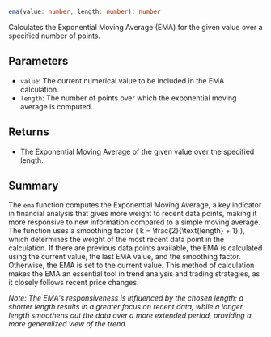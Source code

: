 ```ts
ema(value: number, length: number): number
```

Calculates the Exponential Moving Average (EMA) for the given value over a specified number of points.

## Parameters

- `value`: The current numerical value to be included in the EMA calculation.
- `length`: The number of points over which the exponential moving average is computed.

## Returns

- The Exponential Moving Average of the given value over the specified length.

## Summary

The `ema` function computes the Exponential Moving Average, a key indicator in financial analysis that gives more weight to recent data points, making it more responsive to new information compared to a simple moving average. The function uses a smoothing factor \( k = \frac{2}{\text{length} + 1} \), which determines the weight of the most recent data point in the calculation. If there are previous data points available, the EMA is calculated using the current value, the last EMA value, and the smoothing factor. Otherwise, the EMA is set to the current value. This method of calculation makes the EMA an essential tool in trend analysis and trading strategies, as it closely follows recent price changes.

*Note: The EMA's responsiveness is influenced by the chosen length; a shorter length results in a greater focus on recent data, while a longer length smoothens out the data over a more extended period, providing a more generalized view of the trend.*
